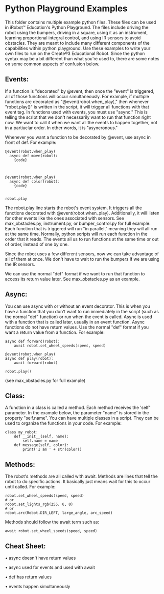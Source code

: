 # Python Playground Examples
This folder contains multiple example python files. These files can be used in iRobot™ Education's Python Playground. The files include driving the robot using the bumpers, driving in a square, using it as an instrument, learning proportional integral control, and using IR sensors to avoid obstacles. They are meant to include many different components of the capabilities within python playground. Use these examples to write your own files to run on the Create®3 Educational Robot. Since the python syntax may be a bit different than what you're used to, there are some notes on some common aspects of confusion below. 


## Events:
If a function is "decorated" by @event, then once the "event" is triggered, all of those functions will occur simultaneously. For example, if multiple functions are decorated as "@event(robot.when_play)," then whenever "robot.play()" is written in the script, it will trigger all functions with that event tag. In functions used with events, you must use "async." This is telling the script that we don't necessarily want to run that function right now. We want to call it when we want all the events to happen together, not in a partiuclar order. In other words, it is "asyncronous." 

Whenever you want a function to be decorated by @event, use async in front of def. For example:
```
@event(robot.when_play)
  async def move(robot):
    {code}

   
   
@event(robot.when_play)
  async def color(robot):
    {code}

    
robot.play
```

The robot.play line starts the robot's event system. It triggers all the functions decorated with @event(robot.when_play). Additionally, it will listen for other events like the ones associated with sensors. See max_obstacles.py, instrument.py, or bumper_control.py for full example. Each function that is triggered will run "in parallel," meaning they will all run at the same time. Normally, python scripts will run each function in the order that it reads. The events all us to run functions at the same time or out of order, instead of one by one. 

Since the robot uses a few different sensors, now we can take advantage of all of them at once. We don't have to wait to run the bumpers if we are using the IR sensors. 

We can use the normal "def" format if we want to run that function to access its return value later. See max_obstacles.py as an example.

## Async:
You can use async with or without an event decorator. This is when you have a function that you don't want to run immediately in the script (such as the normal "def" function) or run when the event is called. Async is used with a function that is called later, usually in an event function. Async functions do not have return values. Use the normal "def" format if you want a return value from a function. For example:
```
async def forward(robot):
    await robot.set_wheel_speeds(speed, speed)
    
@event(robot.when_play)
async def play(robot):
    await forward(robot)

robot.play()
```
(see max_obstacles.py for full example)

## Class:
A function in a class is called a method. Each method receives the 'self' parameter. In the example below, the parameter "name" is stored in the property "self.name". You can have multiple classes in a script. They can be used to organize the functions in your code. For example:
```
class my_robot:
    def __init__(self, name):
        self.name = name
    def message(self, color):
        print('I am ' + str(color))      
```

## Methods:
The robot's methods are all called with await. Methods are lines that tell the robot to do specific actions. It basically just means wait for this to occur until called. For example:
```
robot.set_wheel_speeds(speed, speed)
# or
robot.set_lights_rgb(255, 0, 0)
# or
robot.arc(Robot.DIR_LEFT, large_angle, arc_speed)
```
Methods should follow the await term such as:
```
await robot.set_wheel_speeds(speed, speed)
```

## Cheat Sheet:
• async doesn't have return values

• async used for events and used with await

• def has return values

• events happen simultaneously
